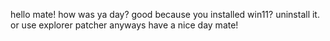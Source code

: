 hello mate!
how was ya day?
good because you installed win11?
uninstall it.
or use explorer patcher
anyways have a nice day mate!
